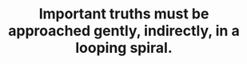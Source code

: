 ---
title: Important truths must be approached gently, indirectly, in a looping spiral.
tags: inspection truth tmwt
star: true
---